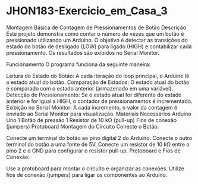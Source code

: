 # JHON183-Exercicio_em_Casa_3
Montagem Básica de Contagem de Pressionamentos de Botão
Descrição
Este projeto demonstra como contar o número de vezes que um botão é pressionado utilizando um Arduino. O objetivo é detectar as transições do estado do botão de desligado (LOW) para ligado (HIGH) e contabilizar cada pressionamento. Os resultados são exibidos no Serial Monitor.

Funcionamento
O programa funciona da seguinte maneira:

Leitura do Estado do Botão: A cada iteração do loop principal, o Arduino lê o estado atual do botão.
Comparação de Estados: O estado atual do botão é comparado com o estado anterior (armazenado em uma variável).
Detecção de Pressionamento: Se o estado atual for diferente do estado anterior e for igual a HIGH, o contador de pressionamentos é incrementado.
Exibição no Serial Monitor: A cada incremento, o valor da contagem é enviado ao Serial Monitor para visualização.
Materiais Necessários
Arduino Uno
1 Botão de pressão
1 Resistor de 10 kΩ (pull-up)
Fios de conexão (jumpers)
Protoboard
Montagem do Circuito
Conecte o Botão:

Conecte um terminal do botão ao pino digital 2 do Arduino.
Conecte o outro terminal do botão a uma fonte de 5V.
Conecte um resistor de 10 kΩ entre o pino 2 e o GND para configurar o resistor pull-up.
Protoboard e Fios de Conexão:

Use a protoboard para montar o circuito e organizar as conexões.
Utilize fios de conexão (jumpers) para ligar os componentes ao Arduino.
